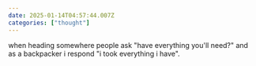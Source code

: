 ```yaml
---
date: 2025-01-14T04:57:44.007Z
categories: ["thought"]
---
```

when heading somewhere people ask "have everything you'll need?" and as a backpacker i respond "i took everything i have".
